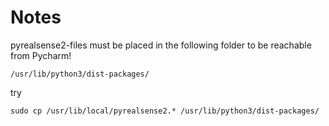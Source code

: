 # Notes
pyrealsense2-files must be placed in the following folder to be reachable from 
Pycharm!

```console
/usr/lib/python3/dist-packages/ 
```
try 

````console
sudo cp /usr/lib/local/pyrealsense2.* /usr/lib/python3/dist-packages/ 
````
